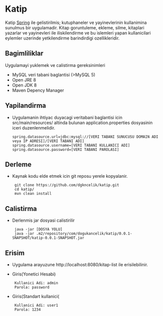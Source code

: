 # Katip

Katip [Spring](http://spring.io) ile gelistirilmis; kutuphaneler ve yayinevlerinin kullanimina sunulmus bir uygulamadir. Kitap goruntuleme, ekleme, silme, kitaplari yazarlar ve yayinevleri ile iliskilendirme ve bu islemleri yapan kullanicilari eylemler uzerinde yetkilendirme barindirdigi ozellikleridir.

## Bagimliliklar

Uygulamayi yuklemek ve calistirma gereksinimleri

* MySQL veri tabani baglantisi (>MySQL 5)
* Open JRE 8 
* Open JDK 8
* Maven Depency Manager

## Yapilandirma

* Uygulamanin ihtiyac duyacagi veritabani baglantisi icin src/main/resources/ altinda bulunan application.properties dosyasinin iceri duzenlenmelidir.

	 ```
	 spring.datasource.url=jdbc:mysql://[VERI TABANI SUNUCUSU DOMAIN ADI veya IP ADRESI]/[VERI TABANI ADI]
	 spring.datasource.username=[VERI TABANI KULLANICI ADI]
	 spring.datasource.password=[VERI TABANI PAROLASI]
	 ```
## Derleme

* Kaynak kodu elde etmek icin git reposu yerele kopyalanir.

	```
	 git clone https://github.com/dgkncelik/katip.git
	 cd katip/
	 mvn clean install
	```
## Calistirma

* Derlenmis jar dosyasi calistirilir

	```
	 java -jar [DOSYA YOLU]
	 java -jar .m2/repository/com/dogukancelik/katip/0.0.1-SNAPSHOT/katip-0.0.1-SNAPSHOT.jar
	```
## Erisim 

* Uygulama arayuzune http://localhost:8080/kitap-list ile erisilebilinir.

* Giris(Yonetici Hesabi)

	```
	 Kullanici Adi: admin
	 Parola: password
	```
* Giris(Standart kullanici(

	```
	 Kullanici Adi: user1
	 Parola: 1234
	```

